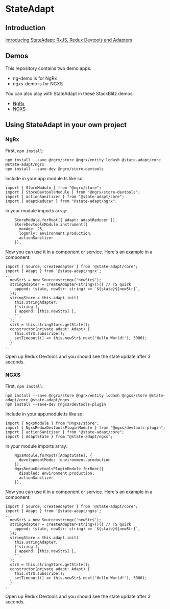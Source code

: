# StateAdapt

## Introduction

[Introducing StateAdapt: RxJS, Redux Devtools and Adapters](https://medium.com/@m3po22/rxjs-redux-devtools-introducing-ngrx-adapt-8520094e21b6)

## Demos

This repository contains two demo apps:

- ng-demo is for NgRx
- ngxs-demo is for NGXS

You can also play with StateAdapt in these StackBlitz demos:

- [NgRx](https://stackblitz.com/edit/state-adapt-ngrx?file=src/app/app.component.ts)
- [NGXS](https://stackblitz.com/edit/state-adapt-ngxs?file=src/app/app.component.ts)

## Using StateAdapt in your own project

### NgRx

First, `npm install`:

```
npm install --save @ngrx/store @ngrx/entity lodash @state-adapt/core @state-adapt/ngrx
npm install --save-dev @ngrx/store-devtools
```

Include in your app.module.ts like so:

```
import { StoreModule } from "@ngrx/store";
import { StoreDevtoolsModule } from "@ngrx/store-devtools";
import { actionSanitizer } from "@state-adapt/core";
import { adaptReducer } from "@state-adapt/ngrx";
```

In your module imports array:

```
    StoreModule.forRoot({ adapt: adaptReducer }),
    StoreDevtoolsModule.instrument({
      maxAge: 25,
      logOnly: environment.production,
      actionSanitizer
    }),
```

Now you can use it in a component or service. Here's an example in a component:

```
import { Source, createAdapter } from '@state-adapt/core';
import { Adapt } from '@state-adapt/ngrx';
...
  newStr$ = new Source<string>('newStr$');
  stringAdapter = createAdapter<string>()({ // TS quirk
    append: (state, newStr: string) => `${state}${newStr}`,
  });
  stringStore = this.adapt.init(
    this.stringAdapter,
    ['string'],
    { append: [this.newStr$] },
    '',
  );
  str$ = this.stringStore.getState();
  constructor(private adapt: Adapt) {
    this.str$.subscribe();
    setTimeout(() => this.newStr$.next('Hello World!'), 3000);
  }
...
```

Open up Redux Devtools and you should see the state update after 3 seconds.

### NGXS

First, `npm install`:

```
npm install --save @ngrx/store @ngrx/entity lodash @ngxs/store @state-adapt/core @state-adapt/ngxs
npm install --save-dev @ngxs/devtools-plugin
```

Include in your app.module.ts like so:

```
import { NgxsModule } from "@ngxs/store";
import { NgxsReduxDevtoolsPluginModule } from "@ngxs/devtools-plugin";
import { actionSanitizer } from "@state-adapt/core";
import { AdaptState } from "@state-adapt/ngxs";
```

In your module imports array:

```
    NgxsModule.forRoot([AdaptState], {
      developmentMode: !environment.production
    }),
    NgxsReduxDevtoolsPluginModule.forRoot({
      disabled: environment.production,
      actionSanitizer
    }),
```

Now you can use it in a component or service. Here's an example in a component:

```
import { Source, createAdapter } from '@state-adapt/core';
import { Adapt } from '@state-adapt/ngxs';
...
  newStr$ = new Source<string>('newStr$');
  stringAdapter = createAdapter<string>()({ // TS quirk
    append: (state, newStr: string) => `${state}${newStr}`,
  });
  stringStore = this.adapt.init(
    this.stringAdapter,
    ['string'],
    { append: [this.newStr$] },
    '',
  );
  str$ = this.stringStore.getState();
  constructor(private adapt: Adapt) {
    this.str$.subscribe();
    setTimeout(() => this.newStr$.next('Hello World!'), 3000);
  }
...
```

Open up Redux Devtools and you should see the state update after 3 seconds.
